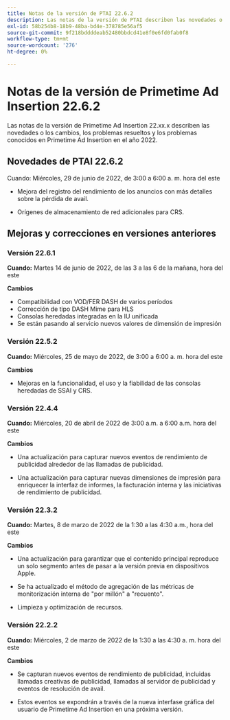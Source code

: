 ```yaml
---
title: Notas de la versión de PTAI 22.6.2
description: Las notas de la versión de PTAI describen las novedades o los cambios, los problemas resueltos y conocidos de Primetime Ad Insertion en el año 2022.
exl-id: 58b254b8-18b9-48ba-bd4e-378785e56af5
source-git-commit: 9f218bddddeab52480bbdcd41e8f0e6fd0fab0f8
workflow-type: tm+mt
source-wordcount: '276'
ht-degree: 0%

---
```


# Notas de la versión de Primetime Ad Insertion 22.6.2

Las notas de la versión de Primetime Ad Insertion 22.xx.x describen las novedades o los cambios, los problemas resueltos y los problemas conocidos en Primetime Ad Insertion en el año 2022.

## Novedades de PTAI 22.6.2

Cuando: Miércoles, 29 de junio de 2022, de 3:00 a 6:00 a. m. hora del este

* Mejora del registro del rendimiento de los anuncios con más detalles sobre la pérdida de avail.

* Orígenes de almacenamiento de red adicionales para CRS.

## Mejoras y correcciones en versiones anteriores

### Versión 22.6.1

**Cuando:** Martes 14 de junio de 2022, de las 3 a las 6 de la mañana, hora del este

**Cambios**

* Compatibilidad con VOD/FER DASH de varios períodos
* Corrección de tipo DASH Mime para HLS
* Consolas heredadas integradas en la IU unificada
* Se están pasando al servicio nuevos valores de dimensión de impresión

### Versión 22.5.2

**Cuando:** Miércoles, 25 de mayo de 2022, de 3:00 a 6:00 a. m. hora del este

**Cambios**

* Mejoras en la funcionalidad, el uso y la fiabilidad de las consolas heredadas de SSAI y CRS.

### Versión 22.4.4

**Cuando:** Miércoles, 20 de abril de 2022 de 3:00 a.m. a 6:00 a.m. hora del este

**Cambios**

* Una actualización para capturar nuevos eventos de rendimiento de publicidad alrededor de las llamadas de publicidad.

* Una actualización para capturar nuevas dimensiones de impresión para enriquecer la interfaz de informes, la facturación interna y las iniciativas de rendimiento de publicidad.

### Versión 22.3.2

**Cuando:** Martes, 8 de marzo de 2022 de la 1:30 a las 4:30 a.m., hora del este

**Cambios**

* Una actualización para garantizar que el contenido principal reproduce un solo segmento antes de pasar a la versión previa en dispositivos Apple.

* Se ha actualizado el método de agregación de las métricas de monitorización interna de &quot;por millón&quot; a &quot;recuento&quot;.

* Limpieza y optimización de recursos.

### Versión 22.2.2

**Cuando:** Miércoles, 2 de marzo de 2022 de la 1:30 a las 4:30 a. m. hora del este

**Cambios**

* Se capturan nuevos eventos de rendimiento de publicidad, incluidas llamadas creativas de publicidad, llamadas al servidor de publicidad y eventos de resolución de avail.

* Estos eventos se expondrán a través de la nueva interfase gráfica del usuario de Primetime Ad Insertion en una próxima versión.
